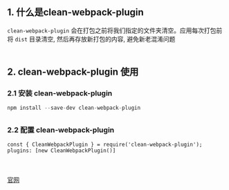 ## 1. 什么是clean-webpack-plugin
`clean-webpack-plugin` 会在打包之前将我们指定的文件夹清空。应用每次打包前将 `dist` 目录清空, 然后再存放新打包的内容, 避免新老混淆问题
<div style="margin-bottom: 50px;"></div>


## 2. clean-webpack-plugin 使用
### 2.1 安装 clean-webpack-plugin
```js
npm install --save-dev clean-webpack-plugin
```
<div style="margin-bottom: 30px;"></div>

### 2.2 配置 clean-webpack-plugin
```
const { CleanWebpackPlugin } = require('clean-webpack-plugin');
plugins: [new CleanWebpackPlugin()]
```
<div style="margin-bottom: 50px;"></div>

[官网](https://github.com/johnagan/clean-webpack-plugin)